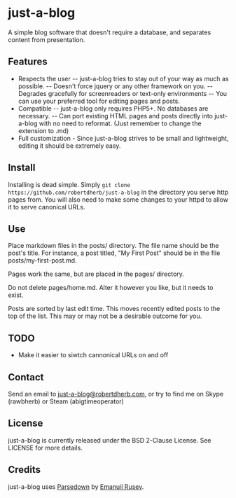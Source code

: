 # just-a-blog
A simple blog software that doesn't require a database, and separates content from presentation.

## Features
- Respects the user
-- just-a-blog tries to stay out of your way as much as possible.
-- Doesn't force jquery or any other framework on you.
-- Degrades gracefully for screenreaders or text-only environments
-- You can use your preferred tool for editing pages and posts. 
- Compatible
-- just-a-blog only requires PHP5+. No databases are necessary.
-- Can port existing HTML pages and posts directly into just-a-blog with no need to reformat. (Just remember to change the extension to .md)
- Full customization - Since just-a-blog strives to be small and lightweight, editing it should be extremely easy.

## Install

Installing is dead simple. Simply `git clone https://github.com/robertdherb/just-a-blog` in the directory you serve http pages from. You will also need to make some changes to your httpd to allow it to serve canonical URLs.

## Use

Place markdown files in the posts/ directory. The file name should be the post's title. For instance, a post titled, "My First Post" should be in the file posts/my-first-post.md.

Pages work the same, but are placed in the pages/ directory.

Do not delete pages/home.md. Alter it however you like, but it needs to exist.

Posts are sorted by last edit time. This moves recently edited posts to the top of the list. This may or may not be a desirable outcome for you.

## TODO

 - Make it easier to siwtch cannonical URLs on and off

## Contact
Send an email to just-a-blog@robertdherb.com, or try to find me on Skype (rawbherb) or Steam (abigtimeoperator)

## License
just-a-blog is currently released under the BSD 2-Clause License. See LICENSE for more details.

## Credits
just-a-blog uses [Parsedown](https://github.com/erusev/parsedown) by [Emanuil Rusev](erusev.com).

